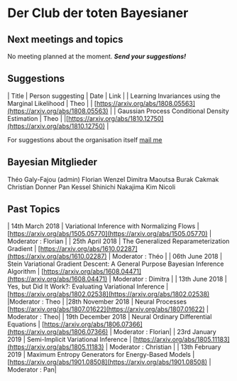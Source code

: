 # Der Club der toten Bayesianer

## Next meetings and topics

No meeting planned at the moment. ***Send your suggestions!***

## Suggestions
| Title | Person suggesting | Date | Link |
| Learning Invariances using the Marginal Likelihood | Theo | | [https://arxiv.org/abs/1808.05563](https://arxiv.org/abs/1808.05563) |
| Gaussian Process Conditional Density Estimation | Theo | |[https://arxiv.org/abs/1810.12750](https://arxiv.org/abs/1810.12750) |

For suggestions about the organisation itself [mail me](theo.galyfajou@gmail.com)

## Bayesian Mitglieder
Théo Galy-Fajou (admin)
Florian Wenzel
Dimitra Maoutsa
Burak Cakmak
Christian Donner
Pan Kessel
Shinichi Nakajima
Kim Nicoli

## Past Topics
| 14th March 2018 | Variational Inference with Normalizing Flows | [https://arxiv.org/abs/1505.05770](https://arxiv.org/abs/1505.05770) | Moderator : Florian |
| 25th April 2018 | The Generalized Reparameterization Gradient |  [https://arxiv.org/abs/1610.02287](https://arxiv.org/abs/1610.02287) | Moderator : Théo |
| 06th June 2018 | Stein Variational Gradient Descent: A General Purpose Bayesian Inference Algorithm |  [https://arxiv.org/abs/1608.04471](https://arxiv.org/abs/1608.04471) | Moderator : Dimitra |
| 13th June 2018 | Yes, but Did It Work?: Evaluating Variational Inference | [https://arxiv.org/abs/1802.02538](https://arxiv.org/abs/1802.02538) |Moderator : Theo |
 |28th November 2018 | Neural Processes [https://arxiv.org/abs/1807.01622](https://arxiv.org/abs/1807.01622) | Moderator : Theo|
| 19th December 2018 | Neural Ordinary Differential Equations | [https://arxiv.org/abs/1806.07366](https://arxiv.org/abs/1806.07366) | Moderator : Florian|
| 23rd January 2019 | Semi-Implicit Variational Inference | [https://arxiv.org/abs/1805.11183](https://arxiv.org/abs/1805.11183) | Moderator : Christian |
| 13th February 2019 | Maximum Entropy Generators for Energy-Based Models | [https://arxiv.org/abs/1901.08508](https://arxiv.org/abs/1901.08508) | Moderator : Pan|

